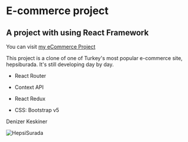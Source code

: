 # E-commerce project

## A project with using **React Framework**

You can visit [my eCommerce Project](https://ecommerce-project-3qgaiwodt-denizerus.vercel.app/)

This project is a clone of one of Turkey's most popular e-commerce site, hepsiburada. It's still developing day by day.

- React Router
- Context API
- React Redux

- CSS: Bootstrap v5

Denizer Keskiner

![HepsiSurada](https://i.ibb.co/YXP83Qg/Hepsi-Surada.jpg)
